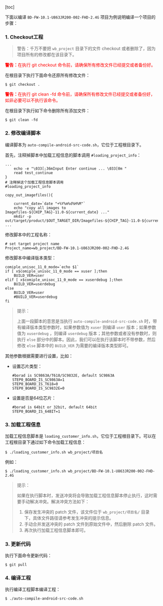 [toc]

下面以编译 `BD-FW-10.1-U863JR200-002-FHD-2.4G` 项目为例说明编译一个项目的步骤：

### 1. Checkout工程

> 警告：千万不要把 `wb_project` 目录下的文件 checkout 或者删除了，因为项目所有的修改都在该目录下。

<font color="red"><b>警告：</b>在执行 git checkout 命令前，请确保所有修改文件已经提交或者备份好。</font>

在根目录下执行下面命令还原所有修改文件：

```shell
$ git checkout .
```

<font color="red"><b>警告：</b>在执行 git clean -fd 命令前，请确保所有修改文件已经提交或者备份好，如非必要可以不执行该命令。</font>

在根目录下执行如下命令删除所有添加文件：

```shell
$ git clean -fd
```

### 2. 修改编译脚本

编译脚本为 `auto-compile-android-src-code.sh`，它位于工程根目录下。

首先，注释掉脚本中加载工程信息的脚本调用 `#loading_project_info`：

```shell
...
    echo -e "\033[;36mInput Enter continue ... \033[0m "
    read test_continue
}
# 注释掉这个加载工程信息脚本调用
#loading_project_info

copy_out_imagefiles(){

    current_date=`date "+%Y%m%d%H%M"`
    echo "copy all images to Imagefiles-${CHIP_TAG}-11.0-${current_date} ..."
    mkdir -p out/target/product/$OUT_TARGET_DIR/Imagefiles-${CHIP_TAG}-11.0-${current_date}
...
```

修改脚本中的工程名称：

```shell
# set target project name
Project_name=wb_project/BD-FW-10.1-U863JR200-002-FHD-2.4G
```

修改脚本中编译版本类型：

```shell
comiple_unisoc_11_0_mode=`echo $1`
if [ x$comiple_unisoc_11_0_mode == xuser ];then
    BUILD_VER=user
elif [ x$comiple_unisoc_11_0_mode == xuserdebug ];then
    BUILD_VER=userdebug
else
    BUILD_VER=user
    #BUILD_VER=userdebug
fi
```

> 提示：
>
> 上面一段脚本的意思是当执行 `auto-compile-android-src-code.sh` 时，带有编译版本类型参数时，如果参数值为 `xuser` 则编译 `user` 版本；如果参数值为 `xuserdebug` ，则编译 `userdebug` 版本；其他参数或者没有参数时，则执行 `else` 部分中的脚本。因此，我们可以在执行该脚本时不带参数，然后修改 `else` 脚本中的 `BUILD_VER` 为需要的编译版本类型即可。

其他参数根据需要进行设置，比如：

+ 设置芯片类型：

  ```shell
  #borad is SC9863A/T618/SC9832E, default SC9863A
  STEP0_BOARD_IS_SC9863A=1
  STEP0_BOARD_IS_T618=0
  STEP0_BOARD_IS_SC9832E=0
  ```

+ 设置是否是64位芯片：

  ```shell
  #borad is 64bit or 32bit, default 64bit
  STEP0_BOARD_IS_64BIT=1
  ```

### 3. 加载工程信息

加载工程信息脚本是 `loading_customer_info.sh`，它位于工程根目录下。可以在工程根目录下通过如下命令加载工程信息：

```shell
$ ./loading_customer_info.sh wb_project/项目名
```

例如：

```shell
$ ./loading_customer_info.sh wb_project/BD-FW-10.1-U863JR200-002-FHD-2.4G
```

> 提示：
>
> 如果在执行脚本时，发送冲突将会导致加载工程信息脚本停止执行，这时需要手动解决冲突。解决冲突方法如下：
>
> 1. 保存发生冲突的 patch 文件，该文件位于 `wb_project/项目名/` 目录下，具体文件路径请参考发生冲突的提示信息。
> 2. 手动合并发送冲突的 patch 文件到原始文件中，然后删除 patch 文件。
> 3. 再次执行加载工程信息脚本即可。

### 3. 更新代码

执行下面命令更新代码：

```shell
$ git pull
```

### 4. 编译工程

执行编译工程脚本编译工程：

```shell
$ ./auto-compile-android-src-code.sh
```

